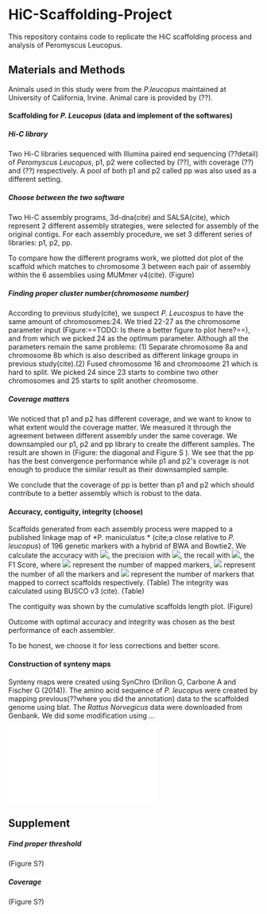 # HiC-Scaffolding-Project
This repository contains code to replicate the HiC scaffolding process and analysis of Peromyscus Leucopus.

## Materials and Methods
Animals used in this study were from the *P.leucopus* maintained at University of California, Irvine. Animal care is provided by (??).

#### Scaffolding for *P. Leucopus* (data and implement of the softwares)
##### Hi-C library
Two Hi-C libraries sequenced with Illumina paired end sequencing (??detail) of *Peromyscus Leucopus*, p1, p2 were collected by (??), with coverage (??) and (??) respectively. A pool of both p1 and p2 called pp was also used as a different setting. 

##### Choose between the two software
Two Hi-C assembly programs, 3d-dna(cite) and SALSA(cite), which represent 2 different assembly strategies, were selected for assembly of the original contigs. For each assembly procedure, we set 3 different series of libraries: p1, p2, pp.

To compare how the different programs work, we plotted dot plot of the scaffold which matches to chromosome 3 between each pair of assembly within the 6 assemblies using MUMmer v4(cite). (Figure)


##### Finding proper cluster number(chromosome number)
According to previous study(cite), we suspect *P. Leucospus* to have the same amount of chromosomes:24. We tried 22-27 as the chromosome parameter input (Figure:==TODO: Is there a better figure to plot here?==), and from which we picked 24 as the optimum parameter. Although all the parameters remain the same problems: (1) Separate chromosome 8a and chromosome 8b which is also described as different linkage groups in previous study(cite).(2) Fused chromosome 16 and chromosome 21 which is hard to split. We picked 24 since 23 starts to combine two other chromosomes and 25 starts to split another chromosome. 

##### Coverage matters
We noticed that p1 and p2 has different coverage, and we want to know to what extent would the coverage matter. We measured it through the agreement between different assembly under the same coverage. We downsampled our p1, p2 and pp library to create the different samples. The result are shown in (Figure: the diagonal and Figure S ). We see that the pp has the best convergence performance while p1 and p2's coverage is not enough to produce the similar result as their downsampled sample.

We conclude that the coverage of pp is better than p1 and p2 which should contribute to a better assembly which is robust to the data.

#### Accuracy, contiguity, integrity (choose)
Scaffolds generated from each assembly process were mapped to a published linkage map of *P. maniculatus * (cite;a close relative to *P. leucopus*) of 196 genetic markers with a hybrid of BWA and Bowtie2. We calculate the accuracy with ![](http://chart.googleapis.com/chart?cht=tx&chl=\Large%20A=\frac{N_M}{N_A}), the  precision with ![](http://chart.googleapis.com/chart?cht=tx&chl=\Large%20P=\frac{N_C}{N_M}), the recall with ![](http://chart.googleapis.com/chart?cht=tx&chl=\Large%20R=\frac{N_C}{N_A}), the F1 Score, where ![](http://chart.googleapis.com/chart?cht=tx&chl=\Large%20N_M) represent the number of mapped markers, ![](http://chart.googleapis.com/chart?cht=tx&chl=\Large%20N_A) represent the number of all the markers and ![](http://chart.googleapis.com/chart?cht=tx&chl=\Large%20N_C) represent the number of markers that mapped to correct scaffolds respectively. (Table)
The integrity was calculated using BUSCO v3 (cite). (Table)

The contiguity was shown by the cumulative scaffolds length plot. (Figure)

Outcome with optimal accuracy and integrity was chosen as the best performance of each assembler.

To be honest, we choose it for less corrections and better score.

#### Construction of synteny maps
Synteny maps were created using SynChro (Drillon G, Carbone A and Fischer G (2014)). The amino acid sequence of *P. leucopus* were created by mapping previous(??where you did the annotation) data to the scaffolded genome using blat. The *Rattus Norvegicus* data were downloaded from Genbank. We did some modification using ...

![](./SyntenyBlocks.pdf)


## Supplement
##### Find proper threshold
(Figure S?)

##### Coverage
(Figure S?)

